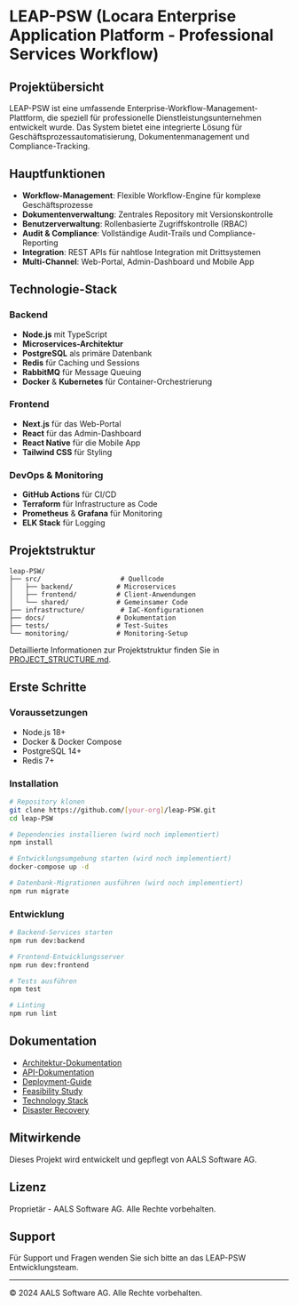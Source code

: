 # LEAP-PSW (Locara Enterprise Application Platform - Professional Services Workflow)

## Projektübersicht

LEAP-PSW ist eine umfassende Enterprise-Workflow-Management-Plattform, die speziell für professionelle Dienstleistungsunternehmen entwickelt wurde. Das System bietet eine integrierte Lösung für Geschäftsprozessautomatisierung, Dokumentenmanagement und Compliance-Tracking.

## Hauptfunktionen

- **Workflow-Management**: Flexible Workflow-Engine für komplexe Geschäftsprozesse
- **Dokumentenverwaltung**: Zentrales Repository mit Versionskontrolle
- **Benutzerverwaltung**: Rollenbasierte Zugriffskontrolle (RBAC)
- **Audit & Compliance**: Vollständige Audit-Trails und Compliance-Reporting
- **Integration**: REST APIs für nahtlose Integration mit Drittsystemen
- **Multi-Channel**: Web-Portal, Admin-Dashboard und Mobile App

## Technologie-Stack

### Backend
- **Node.js** mit TypeScript
- **Microservices-Architektur**
- **PostgreSQL** als primäre Datenbank
- **Redis** für Caching und Sessions
- **RabbitMQ** für Message Queuing
- **Docker** & **Kubernetes** für Container-Orchestrierung

### Frontend
- **Next.js** für das Web-Portal
- **React** für das Admin-Dashboard
- **React Native** für die Mobile App
- **Tailwind CSS** für Styling

### DevOps & Monitoring
- **GitHub Actions** für CI/CD
- **Terraform** für Infrastructure as Code
- **Prometheus** & **Grafana** für Monitoring
- **ELK Stack** für Logging

## Projektstruktur

```
leap-PSW/
├── src/                    # Quellcode
│   ├── backend/           # Microservices
│   ├── frontend/          # Client-Anwendungen
│   └── shared/            # Gemeinsamer Code
├── infrastructure/         # IaC-Konfigurationen
├── docs/                  # Dokumentation
├── tests/                 # Test-Suites
└── monitoring/            # Monitoring-Setup
```

Detaillierte Informationen zur Projektstruktur finden Sie in [PROJECT_STRUCTURE.md](./PROJECT_STRUCTURE.md).

## Erste Schritte

### Voraussetzungen

- Node.js 18+
- Docker & Docker Compose
- PostgreSQL 14+
- Redis 7+

### Installation

```bash
# Repository klonen
git clone https://github.com/[your-org]/leap-PSW.git
cd leap-PSW

# Dependencies installieren (wird noch implementiert)
npm install

# Entwicklungsumgebung starten (wird noch implementiert)
docker-compose up -d

# Datenbank-Migrationen ausführen (wird noch implementiert)
npm run migrate
```

### Entwicklung

```bash
# Backend-Services starten
npm run dev:backend

# Frontend-Entwicklungsserver
npm run dev:frontend

# Tests ausführen
npm test

# Linting
npm run lint
```

## Dokumentation

- [Architektur-Dokumentation](./docs/architecture/)
- [API-Dokumentation](./docs/api/)
- [Deployment-Guide](./docs/deployment/)
- [Feasibility Study](./docs/LEAP-PSW-Feasibility-Study.md)
- [Technology Stack](./docs/LEAP-PSW-Technology-Stack-Architecture.md)
- [Disaster Recovery](./docs/LEAP-PSW-Disaster-Recovery-Analysis.md)

## Mitwirkende

Dieses Projekt wird entwickelt und gepflegt von AALS Software AG.

## Lizenz

Proprietär - AALS Software AG. Alle Rechte vorbehalten.

## Support

Für Support und Fragen wenden Sie sich bitte an das LEAP-PSW Entwicklungsteam.

---

© 2024 AALS Software AG. Alle Rechte vorbehalten.